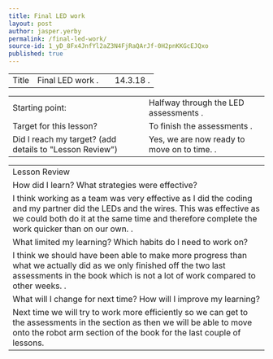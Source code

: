 ```yaml
---
title: Final LED work
layout: post
author: jasper.yerby
permalink: /final-led-work/
source-id: 1_yD_8Fx4JnfYl2aZ3N4FjRaQArJf-0H2pnKKGcEJQxo
published: true
---
```

<table>
  <tr>
    <td>Title</td>
    <td>Final LED work
.</td>
    <td></td>
    <td>14.3.18
.</td>
  </tr>
</table>


<table>
  <tr>
    <td>Starting point:</td>
    <td>Halfway through the LED assessments
.</td>
  </tr>
  <tr>
    <td>Target for this lesson?</td>
    <td>To finish the assessments 
.</td>
  </tr>
  <tr>
    <td>Did I reach my target? 
(add details to "Lesson Review")</td>
    <td>Yes, we are now ready to move on to time.
.</td>
  </tr>
</table>


<table>
  <tr>
    <td>Lesson Review</td>
  </tr>
  <tr>
    <td>How did I learn? What strategies were effective? </td>
  </tr>
  <tr>
    <td>I think working as a team was very effective as I did the coding and my partner did the LEDs and the wires. This was effective as we could both do it at the same time and therefore complete the work quicker than on our own.
.</td>
  </tr>
  <tr>
    <td>What limited my learning? Which habits do I need to work on? </td>
  </tr>
  <tr>
    <td>I think we should have been able to make more progress than what we actually did as we only finished off the two last assessments in the book which is not a lot of work compared to other weeks.
.</td>
  </tr>
  <tr>
    <td>What will I change for next time? How will I improve my learning?</td>
  </tr>
  <tr>
    <td>Next time we will try to work more efficiently so we can get to the assessments in the section as then we will be able to move onto the robot arm section of the book for the last couple of lessons.
</td>
  </tr>
</table>


